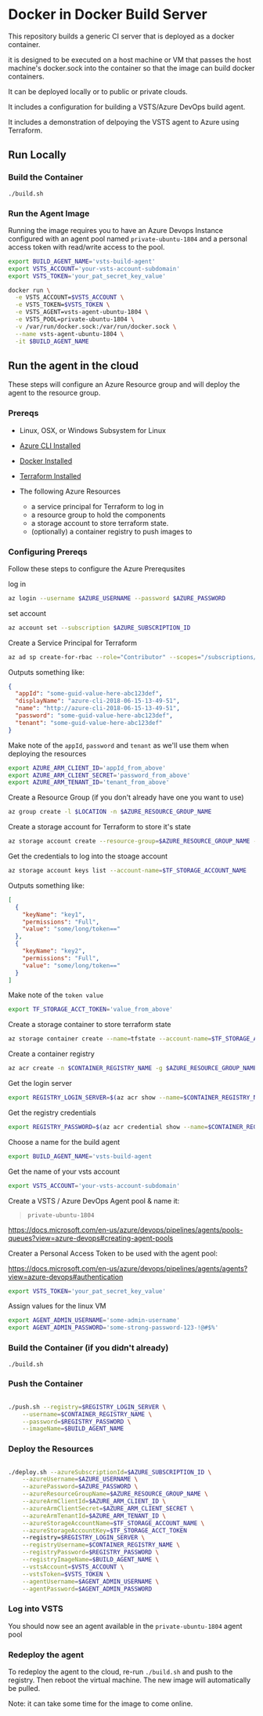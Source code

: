 # Docker in Docker Build Server

This repository builds a generic CI server that is deployed as a docker container.

it is designed to be executed on a host machine or VM that passes the host machine's docker.sock into the container so that the image can build docker containers.

It can be deployed locally or to public or private clouds.

It includes a configuration for building a VSTS/Azure DevOps build agent.

It includes a demonstration of delpoying the VSTS agent to Azure using Terraform.

## Run Locally

### Build the Container

`./build.sh`

### Run the Agent Image

Running the image requires you to have an Azure Devops Instance configured with an agent pool named `private-ubuntu-1804` and a personal access token with read/write access to the pool.

``` bash
export BUILD_AGENT_NAME='vsts-build-agent'
export VSTS_ACCOUNT='your-vsts-account-subdomain'
export VSTS_TOKEN='your_pat_secret_key_value'
```

``` bash
docker run \
  -e VSTS_ACCOUNT=$VSTS_ACCOUNT \
  -e VSTS_TOKEN=$VSTS_TOKEN \
  -e VSTS_AGENT=vsts-agent-ubuntu-1804 \
  -e VSTS_POOL=private-ubuntu-1804 \
  -v /var/run/docker.sock:/var/run/docker.sock \
  --name vsts-agent-ubuntu-1804 \
  -it $BUILD_AGENT_NAME
```

## Run the agent in the cloud

These steps will configure an Azure Resource group and will deploy the agent to the resource group.

### Prereqs

- Linux, OSX, or Windows Subsystem for Linux
- [Azure CLI Installed](https://docs.microsoft.com/en-us/cli/azure/install-azure-cli?view=azure-cli-latest)
- [Docker Installed](https://www.docker.com/)
- [Terraform Installed](https://www.terraform.io/)

- The following Azure Resources
  - a service principal for Terraform to log in
  - a resource group to hold the components
  - a storage account to store terraform state.
  - (optionally) a container registry to push images to

### Configuring Prereqs

Follow these steps to configure the Azure Prerequsites

log in

``` bash
az login --username $AZURE_USERNAME --password $AZURE_PASSWORD
```

set account

``` bash
az account set --subscription $AZURE_SUBSCRIPTION_ID
```

Create a Service Principal for Terraform

``` bash
az ad sp create-for-rbac --role="Contributor" --scopes="/subscriptions/$AZURE_SUBSCRIPTION_ID"
```

Outputs something like:

``` json
{
  "appId": "some-guid-value-here-abc123def",
  "displayName": "azure-cli-2018-06-15-13-49-51",
  "name": "http://azure-cli-2018-06-15-13-49-51",
  "password": "some-guid-value-here-abc123def",
  "tenant": "some-guid-value-here-abc123def"
}
```

Make note of the `appId`, `password` and `tenant` as we'll use them when deploying the resources

``` bash
export AZURE_ARM_CLIENT_ID='appId_from_above'
export AZURE_ARM_CLIENT_SECRET='password_from_above'
export AZURE_ARM_TENANT_ID='tenant_from_above'

```

Create a Resource Group (if you don't already have one you want to use)

``` bash
az group create -l $LOCATION -n $AZURE_RESOURCE_GROUP_NAME
```

Create a storage account for Terraform to store it's state

``` bash
az storage account create --resource-group=$AZURE_RESOURCE_GROUP_NAME --name=$TF_STORAGE_ACCOUNT_NAME --sku=Standard_LRS --kind=StorageV2
```

Get the credentials to log into the stoage account

``` bash
az storage account keys list --account-name=$TF_STORAGE_ACCOUNT_NAME
```

Outputs something like:

``` json
[
  {
    "keyName": "key1",
    "permissions": "Full",
    "value": "some/long/token=="
  },
  {
    "keyName": "key2",
    "permissions": "Full",
    "value": "some/long/token=="
  }
]
```

Make note of the `token value`

``` bash
export TF_STORAGE_ACCT_TOKEN='value_from_above'
```

Create a storage container to store terraform state

``` bash
az storage container create --name=tfstate --account-name=$TF_STORAGE_ACCOUNT_NAME --account-key=$TF_STORAGE_ACCT_TOKEN
```

Create a container registry

``` bash
az acr create -n $CONTAINER_REGISTRY_NAME -g $AZURE_RESOURCE_GROUP_NAME --sku Standard --admin-enabled true

```

Get the login server

``` bash
export REGISTRY_LOGIN_SERVER=$(az acr show --name=$CONTAINER_REGISTRY_NAME --query loginServer --out tsv)
```

Get the registry credentials

``` bash
export REGISTRY_PASSWORD=$(az acr credential show --name=$CONTAINER_REGISTRY_NAME --query passwords[0].value --out tsv)
```

Choose a name for the build agent

``` bash
export BUILD_AGENT_NAME='vsts-build-agent
```

Get the name of your vsts account

``` bash
export VSTS_ACCOUNT='your-vsts-account-subdomain'
```

Create a VSTS / Azure DevOps Agent pool & name it: 

> `private-ubuntu-1804`

https://docs.microsoft.com/en-us/azure/devops/pipelines/agents/pools-queues?view=azure-devops#creating-agent-pools

Creater a Personal Access Token to be used with the agent pool:

https://docs.microsoft.com/en-us/azure/devops/pipelines/agents/agents?view=azure-devops#authentication

``` bash
export VSTS_TOKEN='your_pat_secret_key_value'
```

Assign values for the linux VM

``` bash
export AGENT_ADMIN_USERNAME='some-admin-username'
export AGENT_ADMIN_PASSWORD='some-strong-password-123-!@#$%'
```

### Build the Container (if you didn't already)

`./build.sh`

### Push the Container

``` bash

./push.sh --registry=$REGISTRY_LOGIN_SERVER \
    --username=$CONTAINER_REGISTRY_NAME \
    --password=$REGISTRY_PASSWORD \
    --imageName=$BUILD_AGENT_NAME
```

### Deploy the Resources

``` bash

./deploy.sh --azureSubscriptionId=$AZURE_SUBSCRIPTION_ID \
    --azureUsername=$AZURE_USERNAME \
    --azurePassword=$AZURE_PASSWORD \
    --azureResourceGroupName=$AZURE_RESOURCE_GROUP_NAME \
    --azureArmClientId=$AZURE_ARM_CLIENT_ID \
    --azureArmClientSecret=$AZURE_ARM_CLIENT_SECRET \
    --azureArmTenantId=$AZURE_ARM_TENANT_ID \
    --azureStorageAccountName=$TF_STORAGE_ACCOUNT_NAME \
    --azureStorageAccountKey=$TF_STORAGE_ACCT_TOKEN
    --registry=$REGISTRY_LOGIN_SERVER \
    --registryUsername=$CONTAINER_REGISTRY_NAME \
    --registryPassword=$REGISTRY_PASSWORD \
    --registryImageName=$BUILD_AGENT_NAME \
    --vstsAccount=$VSTS_ACCOUNT \
    --vstsToken=$VSTS_TOKEN \
    --agentUsername=$AGENT_ADMIN_USERNAME \
    --agentPassword=$AGENT_ADMIN_PASSWORD

```

### Log into VSTS

You should now see an agent available in the `private-ubuntu-1804` agent pool

### Redeploy the agent

To redeploy the agent to the cloud, re-run `./build.sh` and push to the registry.  Then reboot the virtual machine.  The new image will automatically be pulled.

Note: it can take some time for the image to come online.
